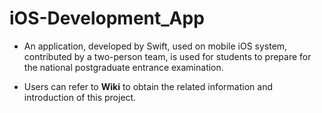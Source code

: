 # iOS-Development_App

- An application, developed by Swift, used on mobile iOS system, contributed by a two-person team, is used for students to prepare for the national postgraduate entrance examination.

- Users can refer to **Wiki** to obtain the related information and introduction of this project.